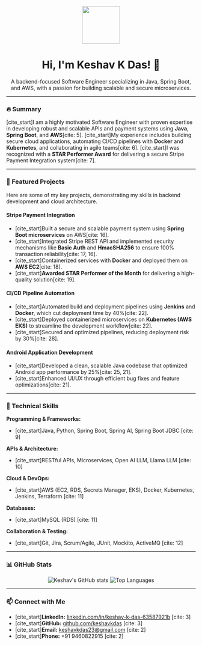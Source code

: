 <div align="center">
  <img src="https://media.giphy.com/media/qgM4yA6B69gBq/giphy.gif" width="100"/>
  <h1>Hi, I'm Keshav K Das! 👋</h1>
  <p>A backend-focused Software Engineer specializing in Java, Spring Boot, and AWS, with a passion for building scalable and secure microservices.</p>
</div>

---

### 🔥 Summary

[cite_start]I am a highly motivated Software Engineer with proven expertise in developing robust and scalable APIs and payment systems using **Java**, **Spring Boot**, and **AWS**[cite: 5]. [cite_start]My experience includes building secure cloud applications, automating CI/CD pipelines with **Docker** and **Kubernetes**, and collaborating in agile teams[cite: 6]. [cite_start]I was recognized with a **STAR Performer Award** for delivering a secure Stripe Payment Integration system[cite: 7].

---

### 📌 Featured Projects

Here are some of my key projects, demonstrating my skills in backend development and cloud architecture.

#### **Stripe Payment Integration**
* [cite_start]Built a secure and scalable payment system using **Spring Boot microservices** on AWS[cite: 16].
* [cite_start]Integrated Stripe REST API and implemented security mechanisms like **Basic Auth** and **HmacSHA256** to ensure 100% transaction reliability[cite: 17, 16].
* [cite_start]Containerized services with **Docker** and deployed them on **AWS EC2**[cite: 18].
* [cite_start]**Awarded STAR Performer of the Month** for delivering a high-quality solution[cite: 19].

#### **CI/CD Pipeline Automation**
* [cite_start]Automated build and deployment pipelines using **Jenkins** and **Docker**, which cut deployment time by 40%[cite: 22].
* [cite_start]Deployed containerized microservices on **Kubernetes (AWS EKS)** to streamline the development workflow[cite: 22].
* [cite_start]Secured and optimized pipelines, reducing deployment risk by 30%[cite: 28].

#### **Android Application Development**
* [cite_start]Developed a clean, scalable Java codebase that optimized Android app performance by 25%[cite: 25, 21].
* [cite_start]Enhanced UI/UX through efficient bug fixes and feature optimizations[cite: 21].

---

### 🚀 Technical Skills

**Programming & Frameworks:**
* [cite_start]Java, Python, Spring Boot, Spring Al, Spring Boot JDBC [cite: 9]

**APIs & Architecture:**
* [cite_start]RESTful APIs, Microservices, Open AI LLM, Llama LLM [cite: 10]

**Cloud & DevOps:**
* [cite_start]AWS (EC2, RDS, Secrets Manager, EKS), Docker, Kubernetes, Jenkins, Terraform [cite: 11]

**Databases:**
* [cite_start]MySQL (RDS) [cite: 11]

**Collaboration & Testing:**
* [cite_start]Git, Jira, Scrum/Agile, JUnit, Mockito, ActiveMQ [cite: 12]

---

### 📊 GitHub Stats

<div align="center">
  <img src="https://github-readme-stats.vercel.app/api?username=keshavkdas&show_icons=true&theme=onedark" alt="Keshav's GitHub stats" />
  <img src="https://github-readme-stats.vercel.app/api/top-langs/?username=keshavkdas&layout=compact&theme=onedark" alt="Top Languages" />
</div>

---

### 📫 Connect with Me

* [cite_start]**LinkedIn:** [linkedin.com/in/keshav-k-das-63587921b](https://www.linkedin.com/in/keshav-k-das-63587921b) [cite: 3]
* [cite_start]**GitHub:** [github.com/keshavkdas](https://github.com/keshavkdas) [cite: 3]
* [cite_start]**Email:** keshavkdas23@gmail.com [cite: 2]
* [cite_start]**Phone:** +91 9460822915 [cite: 2]

